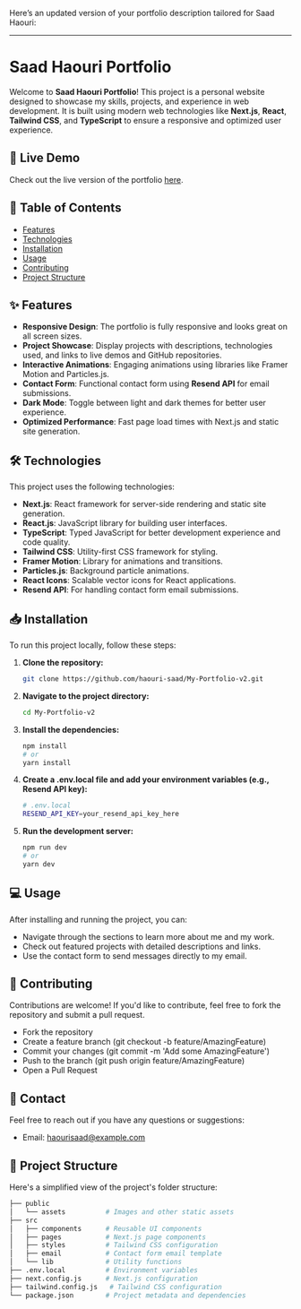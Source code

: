 Here’s an updated version of your portfolio description tailored for Saad Haouri:

---

# Saad Haouri Portfolio

Welcome to **Saad Haouri Portfolio**! This project is a personal website designed to showcase my skills, projects, and experience in web development. It is built using modern web technologies like **Next.js**, **React**, **Tailwind CSS**, and **TypeScript** to ensure a responsive and optimized user experience.

## 🚀 Live Demo

Check out the live version of the portfolio [here](https://haourisaad.netlify.app/).

## 📄 Table of Contents

- [Features](#features)
- [Technologies](#technologies)
- [Installation](#installation)
- [Usage](#usage)
- [Contributing](#contributing)
- [Project Structure](#project-structure)

## ✨ Features

- **Responsive Design**: The portfolio is fully responsive and looks great on all screen sizes.
- **Project Showcase**: Display projects with descriptions, technologies used, and links to live demos and GitHub repositories.
- **Interactive Animations**: Engaging animations using libraries like Framer Motion and Particles.js.
- **Contact Form**: Functional contact form using **Resend API** for email submissions.
- **Dark Mode**: Toggle between light and dark themes for better user experience.
- **Optimized Performance**: Fast page load times with Next.js and static site generation.

## 🛠️ Technologies

This project uses the following technologies:

- **Next.js**: React framework for server-side rendering and static site generation.
- **React.js**: JavaScript library for building user interfaces.
- **TypeScript**: Typed JavaScript for better development experience and code quality.
- **Tailwind CSS**: Utility-first CSS framework for styling.
- **Framer Motion**: Library for animations and transitions.
- **Particles.js**: Background particle animations.
- **React Icons**: Scalable vector icons for React applications.
- **Resend API**: For handling contact form email submissions.

## 📥 Installation

To run this project locally, follow these steps:

1. **Clone the repository:**

   ```bash
   git clone https://github.com/haouri-saad/My-Portfolio-v2.git
   ```

2. **Navigate to the project directory:**

   ```bash
   cd My-Portfolio-v2
   ```

3. **Install the dependencies:**

   ```bash
   npm install
   # or
   yarn install
   ```

4. **Create a .env.local file and add your environment variables (e.g., Resend API key):**

   ```bash
   # .env.local
   RESEND_API_KEY=your_resend_api_key_here
   ```

5. **Run the development server:**

   ```bash
   npm run dev
   # or
   yarn dev
   ```

## 💻 Usage

After installing and running the project, you can:

- Navigate through the sections to learn more about me and my work.
- Check out featured projects with detailed descriptions and links.
- Use the contact form to send messages directly to my email.

## 🤝 Contributing

Contributions are welcome! If you'd like to contribute, feel free to fork the repository and submit a pull request.

- Fork the repository
- Create a feature branch (git checkout -b feature/AmazingFeature)
- Commit your changes (git commit -m 'Add some AmazingFeature')
- Push to the branch (git push origin feature/AmazingFeature)
- Open a Pull Request

## 📧 Contact

Feel free to reach out if you have any questions or suggestions:

- Email: haourisaad@example.com

## 📂 Project Structure

Here's a simplified view of the project's folder structure:

```bash
├── public
│   └── assets          # Images and other static assets
├── src
│   ├── components      # Reusable UI components
│   ├── pages           # Next.js page components
│   ├── styles          # Tailwind CSS configuration
│   ├── email           # Contact form email template
│   └── lib             # Utility functions
├── .env.local          # Environment variables
├── next.config.js      # Next.js configuration
├── tailwind.config.js   # Tailwind CSS configuration
└── package.json        # Project metadata and dependencies
```
